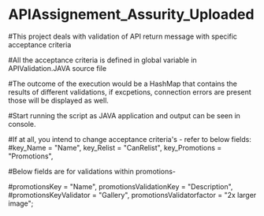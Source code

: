 # APIAssignement_Assurity_Uploaded
#This project deals with validation of API return message with specific acceptance criteria

#All the acceptance criteria is defined in global variable in APIValidation.JAVA source file

#The outcome of the execution would be a HashMap that contains the results of different validations, if excpetions, connection errors are present those will be displayed as well.

#Start running the script as JAVA application and output can be seen in console. 

#If at all, you intend to change acceptance criteria's - refer to below fields:
#key_Name = "Name", key_Relist = "CanRelist", key_Promotions = "Promotions", 

#Below fields are for validations within promotions-

#promotionsKey = "Name", promotionsValidationKey = "Description",
#promotionsKeyValidator = "Gallery", promotionsValidatorfactor = "2x larger image";
